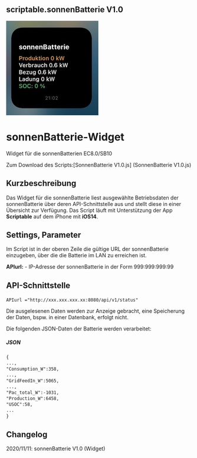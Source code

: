 ## scriptable.sonnenBatterie V1.0
![sbWidget](sb1.jpeg)

# sonnenBatterie-Widget
Widget für die sonnenBatterien EC8.0/SB10

Zum Download des Scripts:[SonnenBatterie V1.0.js] (SonnenBatterie V1.0.js)

## Kurzbeschreibung
Das Widget für die sonnenBatterie liest ausgewählte Betriebsdaten der sonnenBatterie über deren API-Schnittstelle aus und stellt diese in einer Übersicht zur Verfügung. Das Script läuft mit Unterstützung der App **Scriptable** auf dem iPhone mit **iOS14**.

## Settings, Parameter
Im Script ist in der oberen Zeile die gültige URL der sonnenBatterie einzugeben, über die die Batterie im LAN zu erreichen ist.

**APIurl:** - IP-Adresse der sonnenBatterie in der Form 999:999:999:99

## API-Schnittstelle

````APIurl ="http://xxx.xxx.xxx.xx:8080/api/v1/status"````

Die ausgelesenen Daten werden zur Anzeige gebracht, eine Speicherung der Daten, bspw. in einer Datenbank, erfolgt nicht.

Die folgenden JSON-Daten der Batterie werden verarbeitet:

##### JSON

````
{
...,
"Consumption_W":358,
...,
"GridFeedIn_W":5065,
...,
"Pac_total_W":-1031,
"Production_W":6458,
"USOC":58,
...
}
````
## Changelog

2020/11/11: sonnenBatterie V1.0 (Widget)
